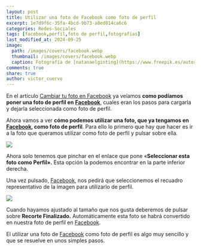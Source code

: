 ```yaml
---
layout: post
title: Utilizar una foto de Facebook como foto de perfil
excerpt: 1e7d9f6c-35fa-4bcd-9b73-a8ed014ca6c6
categories: Redes-Sociales
tags: [facebook,perfil,foto de perfil,fotografias]
last_modified_at: 2024-09-25
image:
  path: /images/covers/facebook.webp
  thumbnail: /images/covers/facebook.webp
  caption: Fotografía de [natanaelginting](https://www.freepik.es/autor/natanaelginting)
comments: true
share: true
author: victor_cuervo
---
```


En el artículo [Cambiar tu foto en Facebook](https://www.ayudaenlaweb.com/redes-sociales/cambiar-tu-foto-en-facebook/) ya veíamos **como podíamos poner una foto de perfil en** [**Facebook**](https://www.ayudaenlaweb.com/redes-sociales/que-es-facebook/), cuales eran los pasos para cargarla y dejarla seleccionada como foto de perfil.


Ahora vamos a ver **cómo podemos utilizar una foto, que ya tengamos en** [**Facebook**](https://www.ayudaenlaweb.com/redes-sociales/que-es-facebook/)**, como foto de perfil**. Para ello lo primero que hay que hacer es ir a la foto que queramos utilizar como foto de perfil y pulsar sobre ella.


![](https://www.ayudaenlaweb.com/wp-content/uploads/2012/01/facebook_foto.png)


Ahora solo tenemos que pinchar en el enlace que pone «**Seleccionar esta foto como Perfil».** Esta opción la podemos encontrar en la parte inferior derecha.


Una vez pulsado, [Facebook](https://www.ayudaenlaweb.com/redes-sociales/que-es-facebook/), nos pedirá que seleccionemos el recuadro representativo de la imagen para utilizarlo de perfil.


![](https://www.ayudaenlaweb.com/wp-content/uploads/2012/01/facebook_foto_a_perfil.png)


Cuando hayamos ajustado al tamaño que nos gusta deberemos de pulsar sobre **Recorte Finalizado.** Automáticamente esta foto se habrá convertido en nuestra foto de perfil en [Facebook](https://www.ayudaenlaweb.com/redes-sociales/que-es-facebook/).


El utilizar una foto de [Facebook](https://www.ayudaenlaweb.com/redes-sociales/que-es-facebook/) como foto de perfil es algo muy sencillo y que se resuelve en unos simples pasos.

